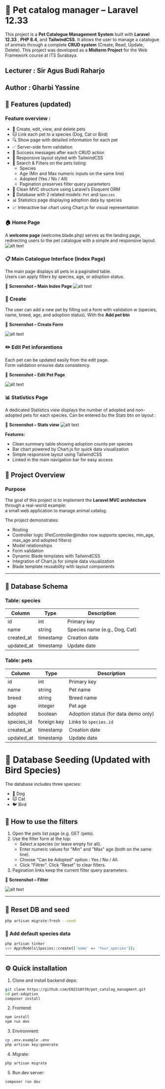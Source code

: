 # 🐾 Pet catalog manager – Laravel 12.33

This project is a **Pet Catalogue Management System** built with **Laravel 12.33** , **PHP 8.4**, and **TailwindCSS**.
It allows the user to manage a catalogue of animals through a complete **CRUD system** (Create, Read, Update, Delete).
This project was developed as a **Midterm Project** for the Web Framework course at ITS Surabaya.

## Lecturer : **Sir Agus Budi Raharjo**

## Author : **Gharbi Yassine**

## 🚀 Features (updated)

### Feature overview :

-   🐶 Create, edit, view, and delete pets
-   🐱 Link each pet to a species (Dog, Cat or Bird)
-   🔍 Show page with detailed information for each pet
-   ✅ Server-side form validation
-   📨 Success messages after each CRUD action
-   🎨 Responsive layout styled with TailwindCSS
-   🔎 Search & Filters on the pets listing:
    -   Species
    -   Age (Min and Max numeric inputs on the same line)
    -   Adopted (Yes / No / All)
    -   Pagination preserves filter query parameters
-   🧩 Clean MVC structure using Laravel’s Eloquent ORM
-   💾 Database with 2 related models: `Pet` and `Species`
-   📊 Statistics page displaying adoption data by species
-   📈 Interactive bar chart using Chart.js for visual representation

### 🏠 Home Page

A **welcome page** (welcome.blade.php) serves as the landing page,
redirecting users to the pet catalogue with a simple and responsive layout.
![alt text](image-1.png)

### 📋 Main Catalogue Interface (Index Page)

The main page displays all pets in a paginated table.  
Users can apply filters by species, age, or adoption status.

📸 **Screenshot – Main Index Page**
![alt text](image-3.png)

### 🐶 Create

The user can add a new pet by filling out a form with validation w (species, name, breed, age, and adoption status).
With the **Add pet btn**

📸 **Screenshot – Create Form**

![alt text](image-4.png)

### ✏️ Edit Pet inforamtions

Each pet can be updated easily from the edit page.  
Form validation ensures data consistency.

📸 **Screenshot – Edit Pet Page**

![alt text](image-5.png)

### 📊 Statistics Page

A dedicated Statistics view displays the number of adopted and non-adopted pets for each species.
Can be entered bu the Stats btn on layout :

📸 **Screenshot – Stats view**
![alt text](image-6.png)

**Features:**

-   Clean summary table showing adoption counts per species
-   Bar chart powered by Chart.js for quick data visualization
-   Simple responsive layout using TailwindCSS
-   Linked in the main navigation bar for easy access

## 🧠 Project Overview

### Purpose

The goal of this project is to implement the **Laravel MVC architecture** through a real-world example:  
a small web application to manage animal catalog.

The project demonstrates:

-   Routing
-   Controller logic (PetController@index now supports species, min_age, max_age and adopted filters)
-   Model relationships
-   Form validation
-   Dynamic Blade templates with TailwindCSS
-   Integration of Chart.js for simple data visualization
-   Blade template reusability with layout components

---

## 🧱 Database Schema

### **Table: species**

| Column     | Type      | Description                   |
| ---------- | --------- | ----------------------------- |
| id         | int       | Primary key                   |
| name       | string    | Species name (e.g., Dog, Cat) |
| created_at | timestamp | Creation date                 |
| updated_at | timestamp | Update date                   |

### **Table: pets**

| Column     | Type        | Description                          |
| ---------- | ----------- | ------------------------------------ |
| id         | int         | Primary key                          |
| name       | string      | Pet name                             |
| breed      | string      | Breed name                           |
| age        | integer     | Pet age                              |
| adopted    | boolean     | Adoption status (for data demo only) |
| species_id | foreign key | Links to `species.id`                |
| created_at | timestamp   | Creation date                        |
| updated_at | timestamp   | Update date                          |

# 🌱 Database Seeding (Updated with Bird Species)

The database includes three species:

-   🐶 Dog
-   🐱 Cat
-   🐦 Bird

## 🔎 How to use the filters

1. Open the pets list page (e.g. GET /pets).
2. Use the filter form at the top:
    - Select a species (or leave empty for all).
    - Enter numeric values for "Min" and "Max" age (both on the same line).
    - Choose "Can be Adopted" option : Yes / No / All.
    - Click "Filtrer". Click "Reset" to clear filters.
3. Pagination links keep the current filter query parameters.

📸 **Screenshot – Filter**

![alt text](image-7.png)

---

## 🧩 Reset DB and seed

```bash
php artisan migrate:fresh --seed
```

### 🐶 Add default species data

```bash
php artisan tinker
>>> App\Models\Species::create(['name' => 'Your_species']);
```

---

## ⚙️ Quick installation

1. Clone and install backend deps:

```bash
git clone https://github.com/ENISSAY39/pet_catalog_managment.git
cd pet-adoption
composer install
```

2. Frontend:

```bash
npm install
npm run dev
```

3. Environment:

```bash
cp .env.example .env
php artisan key:generate
```

4. Migrate:

```bash
php artisan migrate
```

5. Run dev server:

```bash
composer run dev
```
